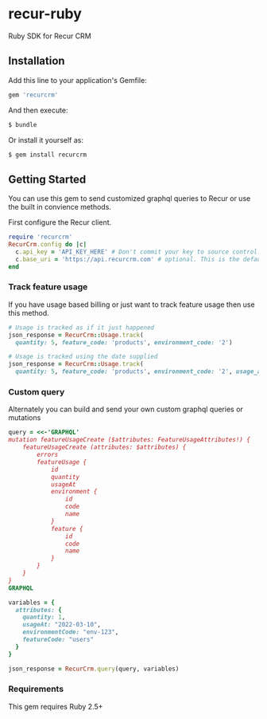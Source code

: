 # recur-ruby

Ruby SDK for Recur CRM

## Installation

Add this line to your application's Gemfile:

```ruby
gem 'recurcrm'
```

And then execute:

```sh
$ bundle
```

Or install it yourself as:

```sh
$ gem install recurcrm
```

## Getting Started

You can use this gem to send customized graphql queries to Recur or use the built in convience methods.

First configure the Recur client.

```ruby
require 'recurcrm'
RecurCrm.config do |c|
  c.api_key = 'API_KEY_HERE' # Don't commit your key to source control!
  c.base_uri = 'https://api.recurcrm.com' # optional. This is the default
end
```

### Track feature usage

If you have usage based billing or just want to track feature usage then use this method.

```ruby
# Usage is tracked as if it just happened
json_response = RecurCrm::Usage.track(
  quantity: 5, feature_code: 'products', environment_code: '2')

# Usage is tracked using the date supplied
json_response = RecurCrm::Usage.track(
  quantity: 5, feature_code: 'products', environment_code: '2', usage_at: '2022-03-10')
```

### Custom query

Alternately you can build and send your own custom graphql queries or mutations

```ruby
query = <<-'GRAPHQL'
mutation featureUsageCreate ($attributes: FeatureUsageAttributes!) {
    featureUsageCreate (attributes: $attributes) {
        errors
        featureUsage {
            id
            quantity
            usageAt
            environment {
                id
                code
                name
            }
            feature {
                id
                code
                name
            }
        }
    }
}
GRAPHQL

variables = {
  attributes: {
    quantity: 1,
    usageAt: "2022-03-10",
    environmentCode: "env-123",
    featureCode: "users"
  }
}

json_response = RecurCrm.query(query, variables)
```

### Requirements

This gem requires Ruby 2.5+
